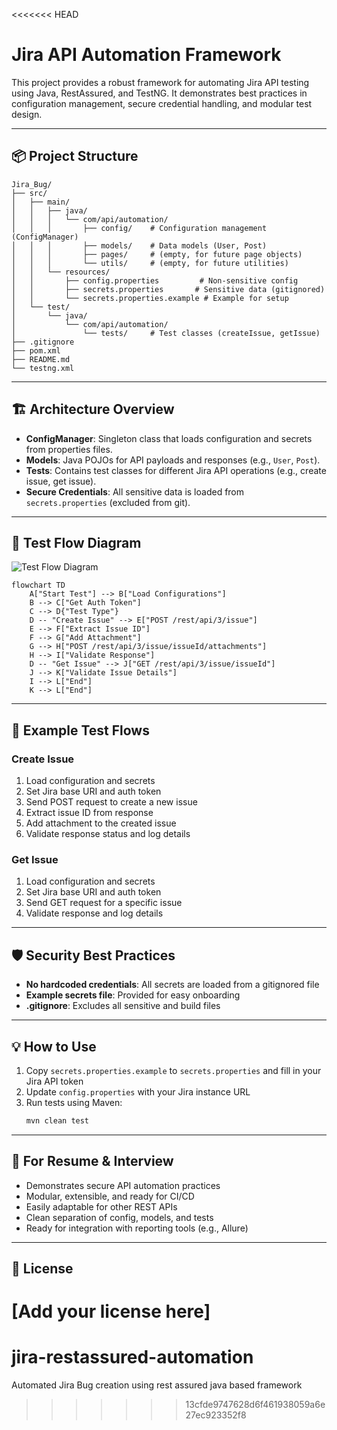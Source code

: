 <<<<<<< HEAD
# Jira API Automation Framework

This project provides a robust framework for automating Jira API testing using Java, RestAssured, and TestNG. It demonstrates best practices in configuration management, secure credential handling, and modular test design.

---

## 📦 Project Structure

```
Jira_Bug/
├── src/
│   ├── main/
│   │   ├── java/
│   │   │   └── com/api/automation/
│   │   │       ├── config/    # Configuration management (ConfigManager)
│   │   │       ├── models/    # Data models (User, Post)
│   │   │       ├── pages/     # (empty, for future page objects)
│   │   │       └── utils/     # (empty, for future utilities)
│   │   └── resources/
│   │       ├── config.properties         # Non-sensitive config
│   │       ├── secrets.properties       # Sensitive data (gitignored)
│   │       └── secrets.properties.example # Example for setup
│   └── test/
│       └── java/
│           └── com/api/automation/
│               └── tests/     # Test classes (createIssue, getIssue)
├── .gitignore
├── pom.xml
├── README.md
└── testng.xml
```

---

## 🏗️ Architecture Overview

- **ConfigManager**: Singleton class that loads configuration and secrets from properties files.
- **Models**: Java POJOs for API payloads and responses (e.g., `User`, `Post`).
- **Tests**: Contains test classes for different Jira API operations (e.g., create issue, get issue).
- **Secure Credentials**: All sensitive data is loaded from `secrets.properties` (excluded from git).

---

## 🔄 Test Flow Diagram

![Test Flow Diagram](assets/flow-diagram.png)

```mermaid
flowchart TD
    A["Start Test"] --> B["Load Configurations"]
    B --> C["Get Auth Token"]
    C --> D{"Test Type"}
    D -- "Create Issue" --> E["POST /rest/api/3/issue"]
    E --> F["Extract Issue ID"]
    F --> G["Add Attachment"]
    G --> H["POST /rest/api/3/issue/issueId/attachments"]
    H --> I["Validate Response"]
    D -- "Get Issue" --> J["GET /rest/api/3/issue/issueId"]
    J --> K["Validate Issue Details"]
    I --> L["End"]
    K --> L["End"]
```

---

## 🚀 Example Test Flows

### Create Issue
1. Load configuration and secrets
2. Set Jira base URI and auth token
3. Send POST request to create a new issue
4. Extract issue ID from response
5. Add attachment to the created issue
6. Validate response status and log details

### Get Issue
1. Load configuration and secrets
2. Set Jira base URI and auth token
3. Send GET request for a specific issue
4. Validate response and log details

---

## 🛡️ Security Best Practices
- **No hardcoded credentials**: All secrets are loaded from a gitignored file
- **Example secrets file**: Provided for easy onboarding
- **.gitignore**: Excludes all sensitive and build files

---

## 💡 How to Use

1. Copy `secrets.properties.example` to `secrets.properties` and fill in your Jira API token
2. Update `config.properties` with your Jira instance URL
3. Run tests using Maven:
   ```bash
   mvn clean test
   ```

---

## 📝 For Resume & Interview
- Demonstrates secure API automation practices
- Modular, extensible, and ready for CI/CD
- Easily adaptable for other REST APIs
- Clean separation of config, models, and tests
- Ready for integration with reporting tools (e.g., Allure)

---

## 📄 License
[Add your license here]
=======
# jira-restassured-automation
Automated Jira Bug creation using rest assured java based framework 
>>>>>>> 13cfde9747628d6f461938059a6e27ec923352f8
